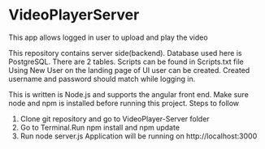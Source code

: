 # VideoPlayerServer
This app allows logged in user to upload and play the video

This repository contains server side(backend).
Database used here is PostgreSQL.
There are 2 tables.
Scripts can be found in Scripts.txt file
Using New User on the landing page of UI user can be created.
Created username and password should match while logging in.

This is written is Node.js and supports the angular front end.
Make sure node and npm is installed before running this project.
Steps to follow 
1. Clone git repository and go to VideoPlayer-Server folder
2. Go to Terminal.Run npm install and npm update
3. Run node server.js
Application will be running on http://localhost:3000

